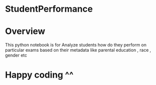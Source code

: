 # StudentPerformance

# Overview 
This python notebook is for Analyze students how do they perform on particular exams based on
their metadata like parental education , race , gender etc 


# Happy coding ^^

















